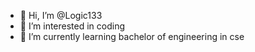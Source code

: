 - 👋 Hi, I’m @Logic133
- 👀 I’m interested in coding 
- 🌱 I’m currently learning bachelor of engineering in cse


<!---
Logic133/Logic133 is a ✨ special ✨ repository because its `README.md` (this file) appears on your GitHub profile.
You can click the Preview link to take a look at your changes.
--->
